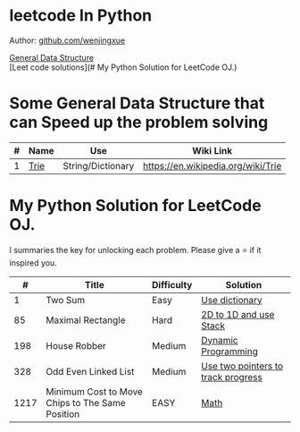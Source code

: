 # leetcode In Python

Author: [github.com/wenjingxue](https://github.com/wenjingxue)

[General Data Structure]()  
[Leet code solutions](# My Python Solution for LeetCode OJ.)

# Some General Data Structure that can Speed up the problem solving

\# | Name | Use | Wiki Link
---|---|---|---
1 | [Trie]() | String/Dictionary | https://en.wikipedia.org/wiki/Trie


# My Python Solution for LeetCode OJ.

I summaries the key for unlocking each problem. Please give a :star: if it inspired you.

\# | Title | Difficulty | Solution
---|---|---|---
1 | Two Sum | Easy | [Use dictionary](https://github.com/WenjingXue/leetcodeInPython/blob/main/leetcode/two_sum.py)
85 | Maximal Rectangle | Hard | [2D to 1D and use Stack](https://github.com/WenjingXue/leetcodeInPython/blob/main/leetcode/maximal_rectangle.py)
198 | House Robber | Medium | [Dynamic Programming](https://github.com/WenjingXue/leetcodeInPython/blob/main/leetcode/house_robber.py)
328 | Odd Even Linked List | Medium | [Use two pointers to track progress](https://github.com/WenjingXue/leetcodeInPython/blob/main/leetcode/odd_even.py)
1217 | Minimum Cost to Move Chips to The Same Position | EASY | [Math](https://github.com/WenjingXue/leetcodeInPython/blob/main/leetcode/move_chips.py)
